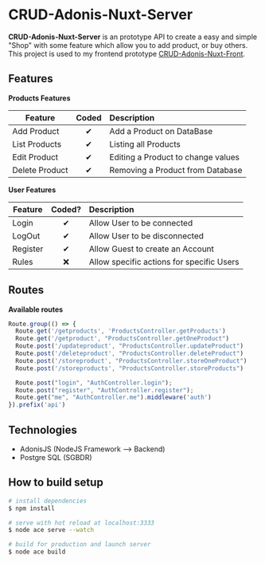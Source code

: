# CRUD-Adonis-Nuxt-Server

**CRUD-Adonis-Nuxt-Server** is an prototype API to create a easy and simple "Shop" with some feature which allow you to add product, or buy others.
This project is used to my frontend prototype [CRUD-Adonis-Nuxt-Front](https://github.com/Hakamate/CRUD-Adonis-Nuxt-Front).

## Features
<b>Products Features</b>

| Feature  |  Coded       | Description  |
|----------|:-------------:|:-------------|
| Add Product | &#10004; | Add a Product on DataBase |
| List Products | &#10004; | Listing all Products |
| Edit Product | &#10004; | Editing a Product to change values |
| Delete Product | &#10004; | Removing a Product from Database|

<b>User Features</b>

| Feature  |  Coded?       | Description  |
|----------|:-------------:|:-------------|
| Login | &#10004; | Allow User to be connected |
| LogOut | &#10004; | Allow User to be disconnected |
| Register | &#10004; | Allow Guest to create an Account |
| Rules | &#10060; | Allow specific actions for specific Users |

## Routes
<b>Available routes</b>

```typescript
Route.group(() => {
  Route.get('/getproducts', 'ProductsController.getProducts')
  Route.get('/getproduct', "ProductsController.getOneProduct")
  Route.post('/updateproduct', "ProductsController.updateProduct")
  Route.post('/deleteproduct', "ProductsController.deleteProduct")
  Route.post('/storeproduct', "ProductsController.storeOneProduct")
  Route.post('/storeproducts', "ProductsController.storeProducts")

  Route.post("login", "AuthController.login");
  Route.post("register", "AuthController.register");
  Route.get("me", "AuthController.me").middleware('auth')
}).prefix('api')
```

## Technologies

- AdonisJS (NodeJS Framework --> Backend)
- Postgre SQL (SGBDR)


## How to build setup

```bash
# install dependencies
$ npm install

# serve with hot reload at localhost:3333
$ node ace serve --watch

# build for production and launch server
$ node ace build
```

